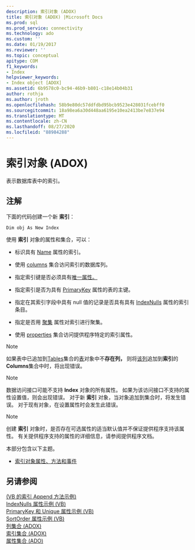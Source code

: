 ```yaml
---
description: 索引对象 (ADOX)
title: 索引对象 (ADOX) |Microsoft Docs
ms.prod: sql
ms.prod_service: connectivity
ms.technology: ado
ms.custom: ''
ms.date: 01/19/2017
ms.reviewer: ''
ms.topic: conceptual
apitype: COM
f1_keywords:
- Index
helpviewer_keywords:
- Index object [ADOX]
ms.assetid: 6b9578c0-bc94-46b9-b801-c18e14b04b31
author: rothja
ms.author: jroth
ms.openlocfilehash: 58b9e80dc57ddfdbd95bcb9523e428031fcebff0
ms.sourcegitcommit: 18a98ea6a30d448aa6195e10ea2413be7e837e94
ms.translationtype: MT
ms.contentlocale: zh-CN
ms.lasthandoff: 08/27/2020
ms.locfileid: "88984288"
---
```

# <a name="index-object-adox"></a>索引对象 (ADOX)
表示数据库表中的索引。  
  
## <a name="remarks"></a>注解  
 下面的代码创建一个新 **索引**：  
  
```  
Dim obj As New Index  
```  
  
 使用 **索引** 对象的属性和集合，可以：  
  
-   标识具有 [Name](./name-property-adox.md) 属性的索引。  
  
-   使用 [columns](./columns-collection-adox.md) 集合访问索引的数据库列。  
  
-   指定索引键是否必须具有[唯一属性。](./unique-property-adox.md)  
  
-   指定索引是否为具有 [PrimaryKey](./primarykey-property-adox.md) 属性的表的主键。  
  
-   指定在其索引字段中具有 null 值的记录是否具有具有 [IndexNulls](./indexnulls-property-adox.md) 属性的索引条目。  
  
-   指定是否用 [聚集](./clustered-property-adox.md) 属性对索引进行聚集。  
  
-   使用 [properties](../ado-api/properties-collection-ado.md) 集合访问提供程序特定的索引属性。  
  
> [!NOTE]
>  如果表中已追加到[Tables](./tables-collection-adox.md)集合的[表](./table-object-adox.md)对象中不**存在列，** 则将[该列](./column-object-adox.md)追加到**索引**的**Columns**集合中时，将出现错误。  
  
> [!NOTE]
>  数据访问接口可能不支持 **Index** 对象的所有属性。 如果为该访问接口不支持的属性设置值，则会出现错误。 对于新 **索引** 对象，当对象追加到集合时，将发生错误。 对于现有对象，在设置属性时会发生此错误。  
  
> [!NOTE]
>  创建 **索引** 对象时，是否存在可选属性的适当默认值并不保证提供程序支持该属性。 有关提供程序支持的属性的详细信息，请参阅提供程序文档。  
  
 本部分包含以下主题。  
  
-   [索引对象属性、方法和事件](./index-object-properties-methods-and-events.md)  
  
## <a name="see-also"></a>另请参阅  
 [ (VB 的索引 Append 方法示例) ](./indexes-append-method-example-vb.md)   
 [IndexNulls 属性示例 (VB) ](./indexnulls-property-example-vb.md)   
 [PrimaryKey 和 Unique 属性示例 (VB) ](./primarykey-and-unique-properties-example-vb.md)   
 [SortOrder 属性示例 (VB) ](./sortorder-property-example-vb.md)   
 [列集合 (ADOX) ](./columns-collection-adox.md)   
 [索引集合 (ADOX) ](./indexes-collection-adox.md)   
 [属性集合 (ADO)](../ado-api/properties-collection-ado.md)